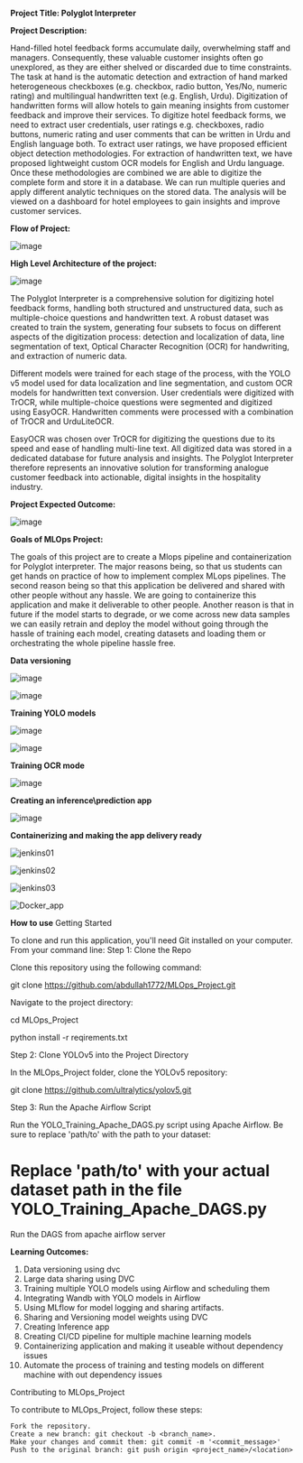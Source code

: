 **Project Title: Polyglot Interpreter**

**Project Description:**

Hand-filled hotel feedback forms accumulate daily, overwhelming staff and managers. Consequently, these valuable customer insights often go unexplored, as they are either shelved or discarded due to time constraints. The task at hand is the automatic detection and extraction of hand marked heterogeneous checkboxes (e.g. checkbox, radio button, Yes/No, numeric rating) and multilingual handwritten text (e.g. English, Urdu). Digitization of handwritten forms will allow hotels to gain meaning insights from customer feedback and improve their services. 
To digitize hotel feedback forms, we need to extract user credentials, user ratings e.g. checkboxes, radio buttons, numeric rating and user comments that can be written in Urdu and English language both. To extract user ratings, we have proposed efficient object detection methodologies. For extraction of handwritten text, we have proposed lightweight custom OCR models for English and Urdu language. 
Once these methodologies are combined we are able to digitize the complete form and store it in a database. We can run multiple queries and apply different analytic techniques on the stored data. The analysis will be viewed on a dashboard for hotel employees to gain insights and improve customer services.  

**Flow of Project:**

![image](https://github.com/abdullah1772/MLOps_Project/assets/88187437/cd480564-df15-4107-847e-397f8c5a6243)


**High Level Architecture of the project:**

![image](https://github.com/abdullah1772/MLOps_Project/assets/88187437/16a4a472-3a92-4c7f-b8ef-7cb3a66c1116)


The Polyglot Interpreter is a comprehensive solution for digitizing hotel feedback forms, handling both structured and unstructured data, such as multiple-choice questions and handwritten text. A robust dataset was created to train the system, generating four subsets to focus on different aspects of the digitization process: detection and localization of data, line segmentation of text, Optical Character Recognition (OCR) for handwriting, and extraction of numeric data.

Different models were trained for each stage of the process, with the YOLO v5 model used for data localization and line segmentation, and custom OCR models for handwritten text conversion. User credentials were digitized with TrOCR, while multiple-choice questions were segmented and digitized using EasyOCR. Handwritten comments were processed with a combination of TrOCR and UrduLiteOCR.

EasyOCR was chosen over TrOCR for digitizing the questions due to its speed and ease of handling multi-line text. All digitized data was stored in a dedicated database for future analysis and insights. The Polyglot Interpreter therefore represents an innovative solution for transforming analogue customer feedback into actionable, digital insights in the hospitality industry.


**Project Expected Outcome:**

![image](https://github.com/abdullah1772/MLOps_Project/assets/88187437/aadf0843-7c0b-4412-8fe8-4445051c0feb)


**Goals of MLOps Project:**


The goals of this project are to create a Mlops pipeline and containerization for Polyglot interpreter. The major reasons being, so that us students can get hands on practice of how to implement complex MLops pipelines. The second reason being so that this application be delivered and shared with other people without any hassle. We are going to containerize this application and make it deliverable to other people. Another reason is that in future if the model starts to degrade, or we come across new data samples we can easily retrain and deploy the model without going through the hassle of training each model, creating datasets and loading them or orchestrating the whole pipeline hassle free. 


**Data versioning**

![image](https://github.com/abdullah1772/MLOps_Project/assets/88187437/95c3934a-de9f-4794-a5f6-d9746170ef5b)

![image](https://github.com/abdullah1772/MLOps_Project/assets/88187437/550bbe96-882a-4b4b-94fb-453760b58745)


**Training YOLO models**

![image](https://github.com/abdullah1772/MLOps_Project/assets/88187437/784d4f79-4b2e-4391-8580-cea0ead4ece4)


![image](https://github.com/abdullah1772/MLOps_Project/assets/88187437/918274bd-ef60-492e-b9ce-ed93e9214a44)


**Training OCR mode**

![image](https://github.com/abdullah1772/MLOps_Project/assets/88187437/0dfb4ba1-603f-4425-923d-719eccd01b91)


**Creating an inference\prediction app**

![image](https://github.com/abdullah1772/MLOps_Project/assets/88187437/cd1d8c14-987f-4a4d-afdd-85689a07f885)


**Containerizing and making the app delivery ready**

![jenkins01](https://github.com/abdullah1772/MLOps_Project/assets/88187437/c4c38121-aed8-48cf-a1b7-bd60289c2885)


![jenkins02](https://github.com/abdullah1772/MLOps_Project/assets/88187437/2c015f74-7a70-4b39-9078-47ed650f60f6)


![jenkins03](https://github.com/abdullah1772/MLOps_Project/assets/88187437/f6824b80-112f-4832-840d-0ee9188c0194)


![Docker_app](https://github.com/abdullah1772/MLOps_Project/assets/88187437/546a1b68-edf0-4263-b977-5068f8947bbb)



**How to use**
Getting Started

To clone and run this application, you'll need Git installed on your computer. From your command line:
Step 1: Clone the Repo

Clone this repository using the following command:


git clone https://github.com/abdullah1772/MLOps_Project.git

Navigate to the project directory:


cd MLOps_Project

python install -r reqirements.txt

Step 2: Clone YOLOv5 into the Project Directory

In the MLOps_Project folder, clone the YOLOv5 repository:


git clone https://github.com/ultralytics/yolov5.git


Step 3: Run the Apache Airflow Script

Run the YOLO_Training_Apache_DAGS.py script using Apache Airflow. Be sure to replace 'path/to' with the path to your dataset:

# Replace 'path/to' with your actual dataset path in the file YOLO_Training_Apache_DAGS.py 
Run the DAGS from apache airflow server



**Learning Outcomes:**
1.	Data versioning using dvc
2.	Large data sharing using DVC
3.	Training multiple YOLO models using Airflow and scheduling them
4.	Integrating Wandb with YOLO models in Airflow
5.	Using MLflow for model logging and sharing artifacts.
6.	Sharing and Versioning model weights using DVC
7.	Creating Inference app 
8.	Creating CI/CD pipeline for multiple machine learning models
9.	Containerizing application and making it useable without dependency issues
10.	Automate the process of training and testing models on different machine with out dependency issues 

Contributing to MLOps_Project

To contribute to MLOps_Project, follow these steps:

    Fork the repository.
    Create a new branch: git checkout -b <branch_name>.
    Make your changes and commit them: git commit -m '<commit_message>'
    Push to the original branch: git push origin <project_name>/<location>

